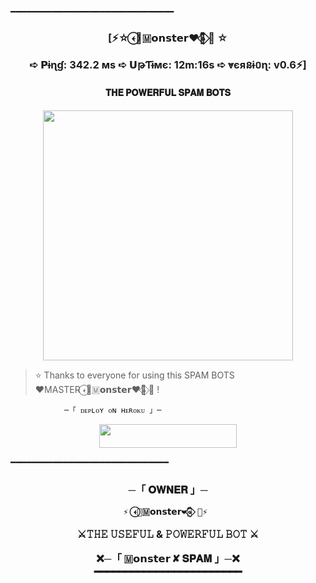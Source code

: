 ━━━━━━━━━━━━━━━━━━━━━━━━━━━━━━━  
  <h3 align="center"><b>[⚡☆ 𐎓⃝🌺🇲𝗼𝗻𝘀𝘁𝗲𝗿❤‍🔥⃟⃚⃐ 🌿 ☆ 

 ➪ 𝗣ɨɳɠ: 342.2 ᴍs 
 ➪ 𝗨թƬɨмє: 12m:16s 
 ➪ ⩔єяនɨ០ɳ: v0.6⚡]</b></h1>  
  
  <h4 align="center">  𝐓𝐇𝐄 𝐏𝐎𝐖𝐄𝐑𝐅𝐔𝐋 𝐒𝐏𝐀𝐌 𝐁𝐎𝐓𝐒</h4>  
  
  <p align="center"><a href="https://Heart_Connection"><img src="https://graph.org/file/a5b4f18770caacd1cdc7c.jpg" width="400"></a></p>  
  
  
  > ⭐️ Thanks to everyone for using this SPAM BOTS  
   ❤️MASTER  𐎓⃝🌺🇲𝗼𝗻𝘀𝘁𝗲𝗿❤‍🔥⃟⃚⃐ 🌿  !  
  
                ─「 ᴅᴇᴩʟᴏʏ ᴏɴ ʜᴇʀᴏᴋᴜ 」─  
  
  </h3>  
  
  
 <p align="center"><a href="https://dashboard.heroku.com/new?template=https://github.com/De1dMonster/_SPAMBOT1"> <img src="https://img.shields.io/badge/Deploy%20On%20Heroku-black?style=for-the-badge&logo=heroku" width="220" height="38.45"/></a></p> 
  
  ━━━━━━━━━━━━━━━━━━━━━━━━━━━━━━  
  <h3 align="center">  
      ─「 𝐎𝐖𝐍𝐄𝐑 」─  
  
     ⚡ 𐎓⃝🌺🇲𝗼𝗻𝘀𝘁𝗲𝗿❤‍🔥⃟⃚⃐ 🌿⚡  
  
  ⚔️𝚃𝙷𝙴 𝚄𝚂𝙴𝙵𝚄𝙻 & 𝙿𝙾𝚆𝙴𝚁𝙵𝚄𝙻 𝙱𝙾𝚃 ⚔️   
  
  ❌─「 🇲𝗼𝗻𝘀𝘁𝗲𝗿 ✘ 𝐒𝐏𝐀𝐌 」─❌</b>  
  ━━━━━━━━━━━━━━━━━━━━━━━━
